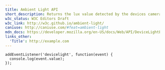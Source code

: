 ```yaml
---
title: Ambient Light API
short_description: Returns the lux value detected by the devices camera.
w3c_status: W3C Editors Draft
w3c_link: http://w3c.github.io/ambient-light/
caniuse: http://caniuse.com/#feat=ambient-light
mdn_docs: https://developer.mozilla.org/en-US/docs/Web/API/DeviceLightEvent
links_other:
  'Title': http://example.com
---
```


<pre class="language-javascript"><code>addEventListener('devicelight', function(event) {
  console.log(event.value);
});</code></pre>
